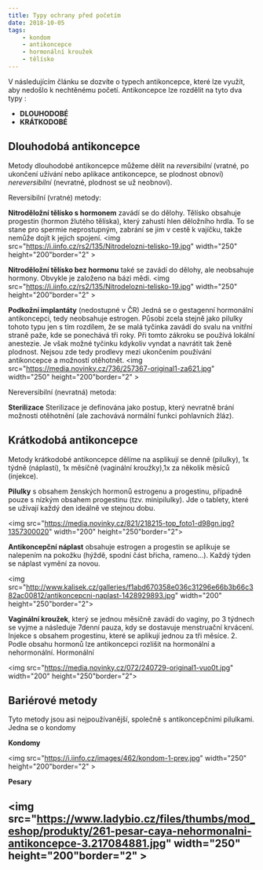 ```yaml
---
title: Typy ochrany před početím
date: 2018-10-05
tags: 
    - kondom
    - antikoncepce
    - hormonální kroužek
    - tělísko
---
```

V následujícím článku se dozvíte o typech antikoncepce, které lze využít, aby nedošlo k nechtěnému početí. 
Antikoncepce lze rozdělit na tyto dva typy :

 - **DLOUHODOBÉ** 
 - **KRÁTKODOBÉ**

## Dlouhodobá antikoncepce


Metody dlouhodobé antikoncepce můžeme dělit na *reversibilní* (vratné, po ukončení užívání nebo aplikace antikoncepce, se plodnost obnoví) *nereversibilní* (nevratné, plodnost se už neobnoví).

Reversibilní (vratné) metody: 

**Nitroděložní tělísko s hormonem** zavádí se do dělohy. Tělísko obsahuje progestin (hormon žlutého tělíska), který zahustí hlen děložního hrdla. To se stane pro spermie neprostupným, zabrání se jim v cestě k vajíčku, takže nemůže dojít k jejich spojení. 
<img src="https://i.iinfo.cz/rs2/135/Nitrodelozni-telisko-19.jpg" width="250" height="200"border="2" >

**Nitroděložní tělísko bez hormonu** také se zavádí do dělohy, ale neobsahuje hormony. Obvykle je založeno na bázi mědi.
<img src="https://i.iinfo.cz/rs2/135/Nitrodelozni-telisko-19.jpg" width="250" height="200"border="2" >


**Podkožní implantáty** (nedostupné v ČR)
Jedná se o gestagenní hormonální antikoncepci, tedy neobsahuje estrogen. Působí zcela stejně jako pilulky tohoto typu jen s tím rozdílem, že se malá tyčinka zavádí do svalu na vnitřní straně paže, kde se ponechává tři roky. Při tomto zákroku se používá lokální anestezie. Je však možné tyčinku kdykoliv vyndat a navrátit tak ženě plodnost. Nejsou zde tedy prodlevy mezi ukončením používání antikoncepce a možností otěhotnět.
<img src="https://media.novinky.cz/736/257367-original1-za621.jpg" width="250" height="200"border="2" >

Nereversibilní (nevratná) metoda: 

**Sterilizace**
Sterilizace je definována jako postup, který nevratně brání možnosti otěhotnění (ale zachovává normální funkci pohlavních žláz).

## Krátkodobá antikoncepce
Metody krátkodobé antikoncepce dělíme na asplikují se denně (pilulky), 1x týdně (náplasti), 1x měsíčně (vaginální kroužky),1x za několik měsíců (injekce).

**Pilulky** s obsahem ženských hormonů estrogenu a progestinu, případně pouze s nízkým obsahem progestinu (tzv. minipilulky).  Jde o tablety, které se užívají každý den ideálně ve stejnou dobu.

<img src="https://media.novinky.cz/821/218215-top_foto1-d98gn.jpg?1357300020" width="200" height="250"border="2">

**Antikoncepční náplast** obsahuje estrogen a progestin se aplikuje se nalepením na pokožku (hýždě, spodní část břicha, rameno…). Každý týden se náplast vymění za novou.

<img src="http://www.kalisek.cz/galleries/f1abd670358e036c31296e66b3b66c382ac00812/antikoncepcni-naplast-1428929893.jpg" width="200" height="250"border="2">

**Vaginální kroužek**, který se jednou měsíčně zavádí do vaginy, po 3 týdnech se vyjme a následuje 7denní pauza, kdy se dostavuje menstruační krvácení.
Injekce s obsahem progestinu, které se aplikují jednou za tři měsíce.
2. Podle obsahu hormonů lze antikoncepci rozlišit na hormonální a nehormonální.
Hormonální

<img src="https://media.novinky.cz/072/240729-original1-vuo0t.jpg" width="200" height="250"border="2">



## Bariérové metody 
Tyto metody jsou asi nejpoužívanější, společně s antikoncepčními pilulkami. Jedna se o kondomy

**Kondomy**

<img src="https://i.iinfo.cz/images/462/kondom-1-prev.jpg" width="250" height="200"border="2" >

**Pesary**

<img src="https://www.ladybio.cz/files/thumbs/mod_eshop/produkty/261-pesar-caya-nehormonalni-antikoncepce-3.217084881.jpg" width="250" height="200"border="2" >
---